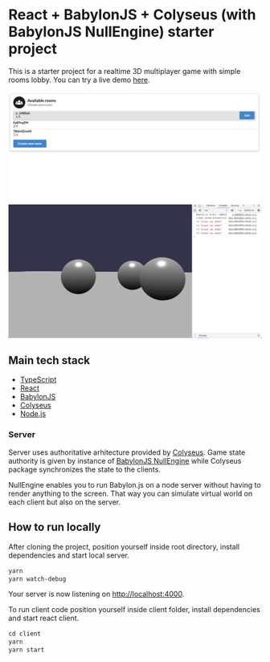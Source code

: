 # React + BabylonJS + Colyseus (with BabylonJS NullEngine) starter project

This is a starter project for a realtime 3D multiplayer game with simple rooms lobby.
You can try a live demo [here](https://powerful-shore-32599.herokuapp.com/).

![alt text](lobby-screenshot.png)
![alt text](game-screenshot.png)

## Main tech stack

- [TypeScript](https://github.com/Microsoft/TypeScript)
- [React](https://reactjs.org)
- [BabylonJS](https://github.com/BabylonJS/Babylon.js)
- [Colyseus](https://github.com/colyseus/colyseus)
- [Node.js](https://nodejs.org/)

### Server
Server uses authoritative arhitecture provided by [Colyseus](https://github.com/colyseus/colyseus).
Game state authority is given by instance of [BabylonJS NullEngine](https://doc.babylonjs.com/features/nullengine) while Colyseus package synchronizes the state to the clients.

NullEngine enables you to run Babylon.js on a node server without having to render anything to the screen. That way you can simulate virtual world on each client but also on the server.

## How to run locally
After cloning the project, position yourself inside root directory, install dependencies and start local server.
```
yarn
yarn watch-debug
```
Your server is now listening on [http://localhost:4000](http://localhost:4000).

To run client code position yourself inside client folder, install dependencies and start react client.
```
cd client
yarn
yarn start
```
